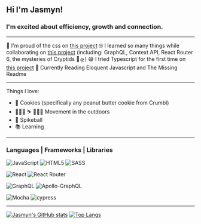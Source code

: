 ## Hi I'm Jasmyn!

### I'm excited about efficiency, growth and connection.

***

🎨 I'm proud of the css on [this project](https://github.com/jasmyn2244/overlook-repo)
🤓 I learned so many things while collaborating on [this project](https://github.com/jasmyn2244/ok-cryptid-fe) (including: GraphQL, Context API, React Router 6, the mysteries of Cryptids 👣🛸)
😅 I tried Typescript for the first time on [this project](https://github.com/jasmyn2244/Round-House-Rumble)
📖 Currently Reading Eloquent Javascript and The Missing Readme

***

Things I love:
- 🍪 Cookies (specifically any peanut butter cookie from Crumbl)
- 🚵🏽‍♀️ ⛷ 🧗🏽‍♀️ Movement in the outdoors 
- 🏐 Spikeball
- 📚 Learning 

***

### Languages | Frameworks | Libraries

![JavaScript](https://img.shields.io/badge/javascript-%23323330.svg?style=for-the-badge&logo=javascript&logoColor=%23F7DF1E)
![HTML5](https://img.shields.io/badge/html5-%23E34F26.svg?style=for-the-badge&logo=html5&logoColor=white)
![SASS](https://img.shields.io/badge/SASS-hotpink.svg?style=for-the-badge&logo=SASS&logoColor=white)

![React](https://img.shields.io/badge/react-%2320232a.svg?style=for-the-badge&logo=react&logoColor=%2361DAFB)
![React Router](https://img.shields.io/badge/React_Router-CA4245?style=for-the-badge&logo=react-router&logoColor=white)

![GraphQL](https://img.shields.io/badge/-GraphQL-E10098?style=for-the-badge&logo=graphql&logoColor=white)
![Apollo-GraphQL](https://img.shields.io/badge/-ApolloGraphQL-311C87?style=for-the-badge&logo=apollo-graphql)

![Mocha](https://img.shields.io/badge/-mocha-%238D6748?style=for-the-badge&logo=mocha&logoColor=white)
![cypress](https://img.shields.io/badge/-cypress-%23E5E5E5?style=for-the-badge&logo=cypress&logoColor=058a5e)

***

[![Jasmyn's GitHub stats](https://github-readme-stats.vercel.app/api?username=jasmyn2244)](https://github.com/jasmyn2244/github-readme-stats)
[![Top Langs](https://github-readme-stats.vercel.app/api/top-langs/?username=jasmyn2244&layout=compact)](https://github.com/jasmyn2244/github-readme-stats)




<!--
**jasmyn2244/jasmyn2244** is a ✨ _special_ ✨ repository because its `README.md` (this file) appears on your GitHub profile.



- 🔭 I’m currently working on ...
- 🌱 I’m currently learning ...
- 👯 I’m looking to collaborate on ...
- 🤔 I’m looking for help with ...
- 💬 Ask me about ...
- 📫 How to reach me: ...
- 😄 Pronouns: ...
- ⚡ Fun fact: ...
-->
